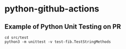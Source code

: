 # python-github-actions
## Example of Python Unit Testing on PR
```
cd src/test
python3 -m unittest -v test-fib.TestStringMethods
```
